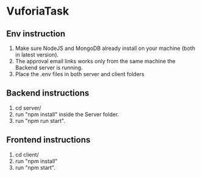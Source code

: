 # VuforiaTask

## Env instruction

1. Make sure NodeJS and MongoDB already install on your machine (both in latest version).
2. The approval email links works only from the same machine the Backend server is running.
3. Place the .env files in both server and client folders


## Backend instructions

1. cd server/
2. run "npm install" inside the Server folder.
3. run "npm run start".


## Frontend instructions

1. cd client/
2. run "npm install"
3. run "npm start".

